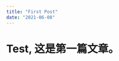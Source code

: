 ```yaml
---
title: "First Post"
date: "2021-06-08"
---
```


# Test, 这是第一篇文章。

<!-- <iframe width="560" height="315" src="https://www.youtube.com/embed/4n0xNbfJLR8" frameborder="0" allowfullscreen></iframe> -->
